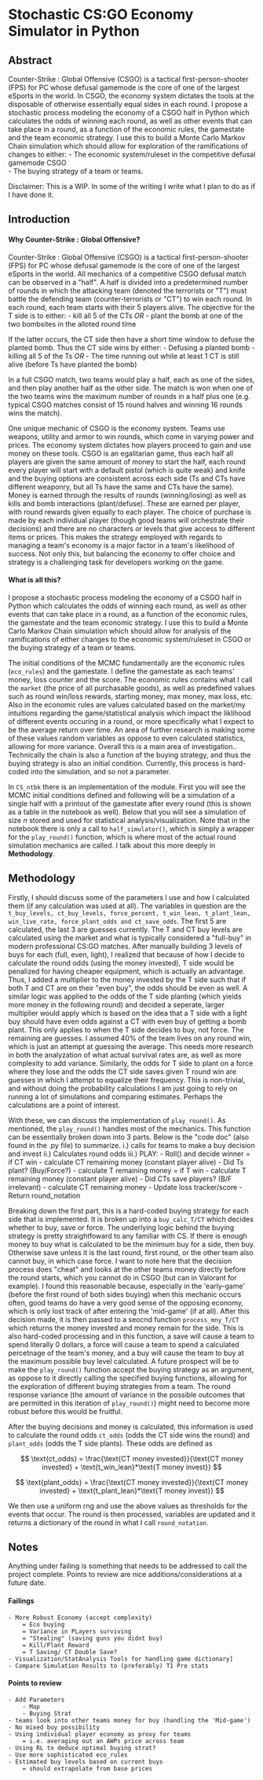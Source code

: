 # Stochastic CS:GO Economy Simulator in Python

## Abstract

Counter-Strike : Global Offensive (CSGO) is a tactical first-person-shooter (FPS) for PC whose defusal gamemode is the core of one of the largest eSports in the world. In CSGO, the economy system dictates the tools at the disposable of otherwise essentially equal sides in each round. I propose a stochastic process modeling the economy of a CSGO half in Python which calculates the odds of winning each round, as well as other events that can take place in a round, as a function of the economic rules, the gamestate and the team economic strategy. I use this to build a Monte Carlo Markov Chain simulation which should allow for exploration of the ramifications of changes to either:
    - The economic system/ruleset in the competitive defusal gamemode CSGO  
    - The buying strategy of a team or teams. 

Disclaimer: This is a WIP. In some of the writing I write what I plan to do as if I have done it. 


## Introduction


#### Why Counter-Strike : Global Offensive?

Counter-Strike : Global Offensive (CSGO) is a tactical first-person-shooter (FPS) for PC whose defusal gamemode is the core of one of the largest eSports in the world. All mechanics of a competitive CSGO defusal match can be observed in a "half". A half is divided into a predetermined number of rounds in which the attacking team (denoted the terrorists or "T") must battle the defending team (counter-terrorists or "CT") to win each round. In each round, each team starts with their 5 players alive. The objective for the T side is to either:
    - kill all 5 of the CTs *OR* 
    - plant the bomb at one of the two bombsites in the alloted round time 
    
If the latter occurs, the CT side then have a short time window to defuse the planted bomb. Thus the CT side wins by either:
    - Defusing a planted bomb
    - killing all 5 of the Ts *OR* 
    - The time running out while at least 1 CT is still alive (before Ts have planted the bomb)
    
In a full CSGO match, two teams would play a half, each as one of the sides, and then play another half as the other side. The match is won when one of the two teams wins the maximum number of rounds in a half plus one (e.g. typical CSGO matches consist of 15 round halves and winning 16 rounds wins the match). 

One unique mechanic of CSGO is the economy system. Teams use weapons, utility and armor to win rounds, which come in varying power and prices. The economy system dictates how players proceed to gain and use money on these tools. CSGO is an egalitarian game, thus each half all players are given the same amount of money to start the half, each round every player will start with a default pistol (which is quite weak) and knife and the buying options are consistent across each side (Ts and CTs have different weaponry, but all Ts have the same and CTs have the same). Money is earned through the results of rounds (winning/losing) as well as kills and bomb interactions (plant/defuse). These are earned per player, with round rewards given equally to each player. The choice of purchase is made by each individual player (though good teams will orchestrate their decisions) and there are no characters or levels that give access to different items or prices. This makes the strategy employed with regards to managing a team's economy is a major factor in a team's likelihood of success. Not only this, but balancing the economy to offer choice and strategy is a challenging task for developers working on the game. 

#### What is all this?

I propose a stochastic process modeling the economy of a CSGO half in Python which calculates the odds of winning each round, as well as other events that can take place in a round, as a function of the economic rules, the gamestate and the team economic strategy. I use this to build a Monte Carlo Markov Chain simulation which should allow for analysis of the ramifications of either changes to the economic system/ruleset in CSGO or the buying strategy of a team or teams.

The initial conditions of the MCMC fundamentally are the economic rules (`eco_rules`) and the gamestate. I define the gamestate as each teams' money, loss counter and the score. The economic rules contains what I call the `market` (the price of all purchasable goods), as well as predefined values such as round win/loss rewards, starting money, max money, max loss, etc. Also in the economic rules are values calculated based on the market/my intuitions regarding the game/statistical analysis which impact the liklihood of different events occuring in a round, or more specifically what I expect to be the average return over time. An area of further research is making some of these values random variables as oppose to even calculated statistics, allowing for more variance. Overall this is a main area of investigation.. Technically the chain is also a function of the buying strategy, and thus the buying strategy is also an initial condition. Currently, this process is hard-coded into the simulation, and so not a parameter.

In `CS_ntbk` there is an implementation of the module. First you will see the MCMC initial conditions defined and following will be a simulation of a single half with a printout of the gamestate after every round (this is shown as a table in the notebook as well). Below that you will see a simulation of size $n$ stored and used for statistical analysis/visualization. Note that in the notebook there is only a call to `half_simulator()`, which is simply a wrapper for the `play_round()` function, which is where most of the actual round simulation mechanics are called. I talk about this more deeply in **Methodology**. 


## Methodology

Firstly, I should discuss some of the parameters I use and how I calculated them (if any calculation was used at all). The variables in question are the `t_buy_levels, ct_buy_levels, force_percent, t_win_lean, t_plant_lean, win_live_rate, force_plant_odds and ct_save_odds`. The first 5 are calculated, the last 3 are guesses currently. The T and CT buy levels are calculated using the market and what is typically considered a "full-buy" in modern professional CS:GO matches. After manually building 3 levels of buys for each (full, even, light), I realized that because of how I decide to calculate the round odds (using the money invested), T side would be penalized for having cheaper equipment, which is actually an advantage. Thus, I added a multiplier to the money invested by the T side such that if both T and CT are on their "even buy", the odds should be even as well. A similar logic was applied to the odds of the T side planting (which yields more money in the following round) and decided a seperate, larger multiplier would apply which is based on the idea that a T side with a light buy should have even odds against a CT with even buy of getting a bomb plant. This only applies to when the T side decides to buy, not force. The remaining are guesses. I assumed 40% of the team lives on any round win, which is just an attempt at guessing the average. This needs more research in both the analyzation of what actual survival rates are, as well as more complexity to add variance. Similarly, the odds for T side to plant on a force where they lose and the odds the CT side saves given T round win are guesses in which I attempt to equalize their frequency. This is non-trivial, and without doing the probability calculations I am just going to rely on running a lot of simulations and comparing estimates. Perhaps the calculations are a point of interest.

With these, we can discuss the implementation of `play_round()`.
As mentioned, the `play_round()` handles most of the mechanics. This function can be essentially broken down into 3 parts. Below is the "code doc" (also found in the .py file) to summarize.
        i.)  calls for teams to make a buy decision and invest
        ii.) Calculates round odds 
        iii.) PLAY:
            - Roll() and decide winner
                = if CT win
                        - calculate CT remaining money (constant player alive)
                        - Did Ts plant? (Buy/Force?)
                        - calculate T remaining money
                = if T win
                        - calculate T remaining money (constant player alive)
                        - Did CTs save players? (B/F irrelevant)
                        - calculate CT remaining money
             - Update loss tracker/score
             - Return round_notation
             
             
Breaking down the first part, this is a hard-coded buying strategy for each side that is implemented. It is broken up into a `buy_calc_T/CT` which decides whether to buy, save or force. The underlying logic behind the buying strategy is pretty straightfoward to any familiar with CS. If there is enough money to buy what is calculated to be the minimum buy for a side, then buy. Otherwise save unless it is the last round, first round, or the other team also cannot buy, in which case force. I want to note here that the decision process does "cheat" and looks at the other teams money directly before the round starts, which you cannot do in CSGO (but can in Valorant for example). I found this reasonable because, especially in the 'early-game' (before the first round of both sides buying) when this mechanic occurs often, good teams do have a very good sense of the opposing economy, which is only lost track of after entering the 'mid-game' (if at all). After this decision made, it is then passed to a seocnd function `process_mny_T/CT` which returns the money invested and money remain for the side. This is also hard-coded processing and in this function, a save will cause a team to spend literally 0 dollars, a force will cause a team to spend a calculated percetnage of the team's money, and a buy will cause the team to buy at the maximum possible buy level calculated. A future prospect will be to make the `play_round()` function accept the buying strategy as an argument, as oppose to it directly calling the specified buying functions, allowing for the exploration of different buying strategies from a team. The round response variance (the amount of variance in the possible outcomes that are permitted in this iteration of `play_round()`) might need to become more robust before this would be fruitful.

After the buying decisions and money is calculated, this information is used to calculate the round odds `ct_odds` (odds the CT side wins the round) and `plant_odds` (odds the T side plants). These odds are defined as 

$$ \text{ct_odds} = \frac{\text{CT money invested}}{\text{CT money invested} + \text{t_win_lean}*\text{T money invest}} $$

$$ \text{plant_odds} = \frac{\text{CT money invested}}{\text{CT money invested} + \text{t_plant_lean}*\text{T money invest}} $$

We then use a uniform rng and use the above values as thresholds for the events that occur. The round is then processed, variables are updated and it returns a dictionary of the round in what I call `round_notation`.
    

## Notes


Anything under failing is something that needs to be addressed to call the project complete. Points to review are nice additions/considerations at a future date.

#### Failings   
    - More Robust Economy (accept complexity)
        = Eco buying
        = Variance in PLayers surviving
        = "Stealing" (saving guns you didnt buy)
        = Kill/Plant Reward
        = T Saving/ CT Double Save?
    - Visualization/StatAnalysis Tools for handling game dictionary]
    - Compare Simulation Results to (preferably) T1 Pro stats
    
    
#### Points to review
    - Add Parameters
        - Map
        - Buying Strat
    - teams look into other teams money for buy (handling the 'Mid-game')
    - No mixed buy possibility
    - Using individual player economy as proxy for teams 
        = i.e. averaging out an AWPs price across team
    - Using RL to deduce optimal buying strat? 
    - Use more sophisticated eco_rules
    - Estimated buy levels based on current buys
        = should extrapolate from base prices

